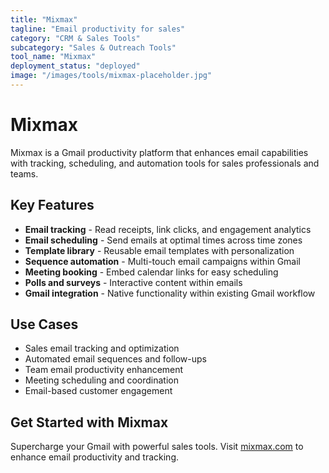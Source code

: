 ```yaml
---
title: "Mixmax"
tagline: "Email productivity for sales"
category: "CRM & Sales Tools"
subcategory: "Sales & Outreach Tools"
tool_name: "Mixmax"
deployment_status: "deployed"
image: "/images/tools/mixmax-placeholder.jpg"
---
```


# Mixmax

Mixmax is a Gmail productivity platform that enhances email capabilities with tracking, scheduling, and automation tools for sales professionals and teams.

## Key Features

- **Email tracking** - Read receipts, link clicks, and engagement analytics
- **Email scheduling** - Send emails at optimal times across time zones
- **Template library** - Reusable email templates with personalization
- **Sequence automation** - Multi-touch email campaigns within Gmail
- **Meeting booking** - Embed calendar links for easy scheduling
- **Polls and surveys** - Interactive content within emails
- **Gmail integration** - Native functionality within existing Gmail workflow

## Use Cases

- Sales email tracking and optimization
- Automated email sequences and follow-ups
- Team email productivity enhancement
- Meeting scheduling and coordination
- Email-based customer engagement

## Get Started with Mixmax

Supercharge your Gmail with powerful sales tools. Visit [mixmax.com](https://mixmax.com) to enhance email productivity and tracking.